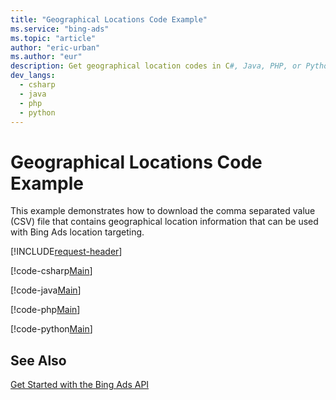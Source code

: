 ```yaml
---
title: "Geographical Locations Code Example"
ms.service: "bing-ads"
ms.topic: "article"
author: "eric-urban"
ms.author: "eur"
description: Get geographical location codes in C#, Java, PHP, or Python.
dev_langs:
  - csharp
  - java
  - php
  - python
---
```

# Geographical Locations Code Example
This example demonstrates how to download the comma separated value (CSV) file that contains geographical location information that can be used with Bing Ads location targeting.

[!INCLUDE[request-header](./includes/code-tips.md)]

[!code-csharp[Main](../../../BingAds-dotNet-SDK/examples/BingAdsExamples/BingAdsExamplesLibrary/v13/GeographicalLocations.cs)]

[!code-java[Main](../../../BingAds-Java-SDK/examples/BingAdsDesktopApp/src/main/java/com/microsoft/bingads/examples/v13/GeographicalLocations.java)]

[!code-php[Main](../../../BingAds-PHP-SDK/samples/V13/GeographicalLocations.php)]

[!code-python[Main](../../../BingAds-Python-SDK/examples/v13/geographical_locations.py)]

## See Also
[Get Started with the Bing Ads API](get-started.md)  
